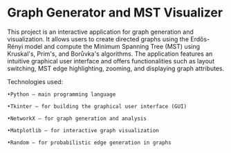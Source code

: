   # Graph Generator and MST Visualizer
This project is an interactive application for graph generation and visualization. It allows users to create directed graphs using the Erdős-Rényi model and compute the Minimum Spanning Tree (MST) using Kruskal's, Prim's, and Borůvka's algorithms. The application features an intuitive graphical user interface and offers functionalities such as layout switching, MST edge highlighting, zooming, and displaying graph attributes.

  Technologies used:
  
    •Python – main programming language
    
    •Tkinter – for building the graphical user interface (GUI)
    
    •NetworkX – for graph generation and analysis
    
    •Matplotlib – for interactive graph visualization
    
    •Random – for probabilistic edge generation in graphs
